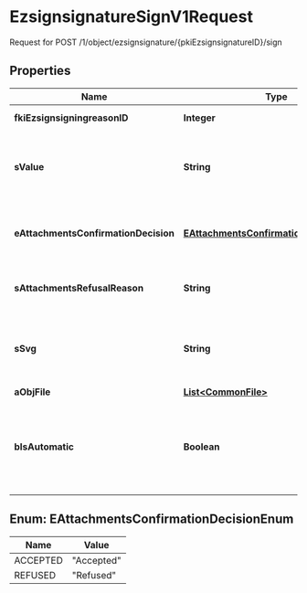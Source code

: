 

# EzsignsignatureSignV1Request

Request for POST /1/object/ezsignsignature/{pkiEzsignsignatureID}/sign

## Properties

| Name | Type | Description | Notes |
|------------ | ------------- | ------------- | -------------|
|**fkiEzsignsigningreasonID** | **Integer** | The unique ID of the Ezsignsigningreason |  [optional] |
|**sValue** | **String** | The value required for the Ezsignsignature.  This can only be set if eEzsignsignatureType is **City**, **FieldText** or **FieldTextarea** |  [optional] |
|**eAttachmentsConfirmationDecision** | [**EAttachmentsConfirmationDecisionEnum**](#EAttachmentsConfirmationDecisionEnum) | Whether the attachment are accepted or refused.  This can only be set if eEzsignsignatureType is **AttachmentsConfirmation** |  [optional] |
|**sAttachmentsRefusalReason** | **String** | The reason of refused.  This can only be set if eEzsignsignatureType is **AttachmentsConfirmation** |  [optional] |
|**sSvg** | **String** | The SVG of the handwritten signature.  This can only be set if eEzsignsignatureType is **Handwritten** and **bIsAutomatic** is false |  [optional] |
|**aObjFile** | [**List&lt;CommonFile&gt;**](CommonFile.md) |  |  [optional] |
|**bIsAutomatic** | **Boolean** | Indicates if the Ezsignsignature was part of an automatic process or not.  This can only be true if eEzsignsignatureType is **Acknowledgement**, **City**, **Handwritten**, **Initials**, **Name** or **Stamp**.  |  |



## Enum: EAttachmentsConfirmationDecisionEnum

| Name | Value |
|---- | -----|
| ACCEPTED | &quot;Accepted&quot; |
| REFUSED | &quot;Refused&quot; |




